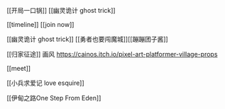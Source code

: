 
[[开局一口锅]] [[幽灵诡计 ghost trick]]

[[timeline]] [[join now]]

[[幽灵诡计 ghost trick]] [[勇者也要闯魔城]][[蹦蹦团子酱]]

[[归家征途]] 画风 https://cainos.itch.io/pixel-art-platformer-village-props 

[[meet]]

[[小兵求爱记 love esquire]]

[[伊甸之路One Step From Eden]]

